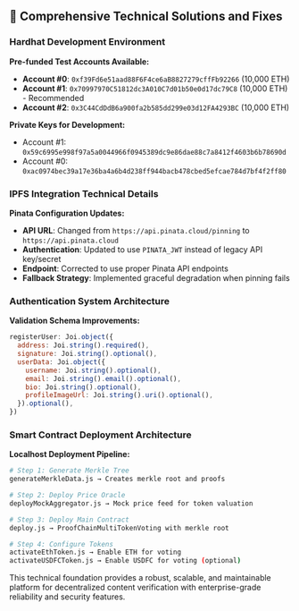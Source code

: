 
## 🔧 Comprehensive Technical Solutions and Fixes

### Hardhat Development Environment
**Pre-funded Test Accounts Available:**
- **Account #0**: `0xf39Fd6e51aad88F6F4ce6aB8827279cffFb92266` (10,000 ETH)
- **Account #1**: `0x70997970C51812dc3A010C7d01b50e0d17dc79C8` (10,000 ETH) - Recommended
- **Account #2**: `0x3C44CdDdB6a900fa2b585dd299e03d12FA4293BC` (10,000 ETH)

**Private Keys for Development:**
- Account #1: `0x59c6995e998f97a5a0044966f0945389dc9e86dae88c7a8412f4603b6b78690d`
- Account #0: `0xac0974bec39a17e36ba4a6b4d238ff944bacb478cbed5efcae784d7bf4f2ff80`

### IPFS Integration Technical Details
**Pinata Configuration Updates:**
- **API URL**: Changed from `https://api.pinata.cloud/pinning` to `https://api.pinata.cloud`
- **Authentication**: Updated to use `PINATA_JWT` instead of legacy API key/secret
- **Endpoint**: Corrected to use proper Pinata API endpoints
- **Fallback Strategy**: Implemented graceful degradation when pinning fails

### Authentication System Architecture
**Validation Schema Improvements:**
```javascript
registerUser: Joi.object({
  address: Joi.string().required(),
  signature: Joi.string().optional(),
  userData: Joi.object({
    username: Joi.string().optional(),
    email: Joi.string().email().optional(),
    bio: Joi.string().optional(),
    profileImageUrl: Joi.string().uri().optional(),
  }).optional(),
})
```

### Smart Contract Deployment Architecture
**Localhost Deployment Pipeline:**
```bash
# Step 1: Generate Merkle Tree
generateMerkleData.js → Creates merkle root and proofs

# Step 2: Deploy Price Oracle
deployMockAggregator.js → Mock price feed for token valuation

# Step 3: Deploy Main Contract
deploy.js → ProofChainMultiTokenVoting with merkle root

# Step 4: Configure Tokens
activateEthToken.js → Enable ETH for voting
activateUSDFCToken.js → Enable USDFC for voting (optional)
```

This technical foundation provides a robust, scalable, and maintainable platform for decentralized content verification with enterprise-grade reliability and security features.
